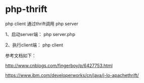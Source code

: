 # php-thrift
php client 通过thrift调用 php server

1、启动server端：
  php server.php

2、执行client端：
  php client


参考文档如下：

http://www.cnblogs.com/fingerboy/p/6427753.html

https://www.ibm.com/developerworks/cn/java/j-lo-apachethrift/
